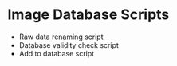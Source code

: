 # Image Database Scripts

- Raw data renaming script
- Database validity check script
- Add to database script
